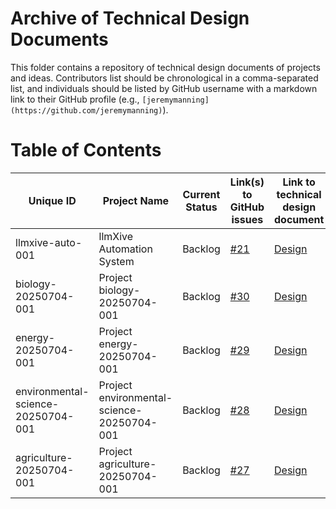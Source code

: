 # Archive of Technical Design Documents

This folder contains a repository of technical design documents of projects and ideas. Contributors list should be chronological in a comma-separated list, and individuals should be listed by GitHub username with a markdown link to their GitHub profile (e.g., `[jeremymanning](https://github.com/jeremymanning)`).

# Table of Contents

| Unique ID | Project Name | Current Status | Link(s) to GitHub issues | Link to technical design document | Contributors |
|-----------|--------------|----------------|--------------------------|-----------------------------------|--------------|
| llmxive-auto-001 | llmXive Automation System | Backlog | [#21](https://github.com/ContextLab/llmXive/issues/21) | [Design](llmXive_automation/design.md) | [claude](https://github.com/claude) |
| biology-20250704-001 | Project biology-20250704-001 | Backlog | [#30](https://github.com/ContextLab/llmXive/issues/30) | [Design](/biology-20250704-001/design.md) | [llm-automation](https://github.com/llm-automation) |
| energy-20250704-001 | Project energy-20250704-001 | Backlog | [#29](https://github.com/ContextLab/llmXive/issues/29) | [Design](/energy-20250704-001/design.md) | [llm-automation](https://github.com/llm-automation) |
| environmental-science-20250704-001 | Project environmental-science-20250704-001 | Backlog | [#28](https://github.com/ContextLab/llmXive/issues/28) | [Design](/environmental-science-20250704-001/design.md) | [llm-automation](https://github.com/llm-automation) |
| agriculture-20250704-001 | Project agriculture-20250704-001 | Backlog | [#27](https://github.com/ContextLab/llmXive/issues/27) | [Design](/agriculture-20250704-001/design.md) | [llm-automation](https://github.com/llm-automation) |

